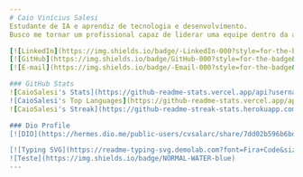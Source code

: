 ```yaml
--- 
# Caio Vinícius Salesi
Estudante de IA e aprendiz de tecnologia e desenvolvimento.
Busco me tornar um profissional capaz de liderar uma equipe dentro da área de desenvolvimento com dados buscando tirar bons insights com inteligência artificial e machine learining ou virar um pirata. Minhas principais funções como funcionário é administrar o aplicativo de Service Desk e sempre que possível tento automatizar alguns processos.

[![LinkedIn](https://img.shields.io/badge/-LinkedIn-000?style=for-the-badge&logo=linkedin&logoColor=179AC8)](https://www.linkedin.com/in/caio-salesi)
[![GitHub](https://img.shields.io/badge/GitHub-000?style=for-the-badge&logo=github&logoColor=ffffff)](https://github.com/CaioSalesi)
[![E-mail](https://img.shields.io/badge/-Email-000?style=for-the-badge&logo=gmail&logoColor=FF3030)](mailto:cvsalarc@gmail.com)

### GitHub Stats
![CaioSalesi's Stats](https://github-readme-stats.vercel.app/api?username=CaioSalesi&theme=vue-dark&show_icons=true&hide_border=true&count_private=true)
![CaioSalesi's Top Languages](https://github-readme-stats.vercel.app/api/top-langs/?username=CaioSalesi&theme=vue-dark&show_icons=true&hide_border=true&layout=compact)
![CaioSalesi's Streak](https://github-readme-streak-stats.herokuapp.com/?user=CaioSalesi&theme=vue-dark&hide_border=true)

### Dio Profile
[![DIO](https://hermes.dio.me/public-users/cvsalarc/share/7dd02b596b6bd00f632f67b54f520f4a.png)](https://www.dio.me/users/cvsalarc)

[![Typing SVG](https://readme-typing-svg.demolab.com?font=Fira+Code&size=9&pause=1000&background=53A8FF00&random=false&width=435&lines=Eu+vou+te+dizer+uma+coisa+que+voc%C3%AA+j%C3%A1+sabe%3A;O+mundo+n%C3%A3o+%C3%A9+um+grande+arco-%C3%ADris.;%C3%89+um+lugar+sujo%2C+%C3%A9+um+lugar+cruel.;Que+n%C3%A3o+quer+saber+o+quanto+voc%C3%AA+%C3%A9+dur%C3%A3o.;Vai+botar+voc%C3%AA+de+joelhos+e+voc%C3%AA+vai+ficar+de+joelhos+para+sempre+se+voc%C3%AA+deixar.;Voc%C3%AA%2C+eu%2C+ningu%C3%A9m+vai+bater+t%C3%A3o+duro+como+a+vida.;Mas+n%C3%A3o+se+trata+de+bater+duro.;Se+trata+de+quanto+voc%C3%AA+aguenta+apanhar+e+seguir+em+frente.;O+quanto+voc%C3%AA+%C3%A9+capaz+de+aguentar+e+continuar+tentando.;%C3%89+assim+que+se+consegue+vencer.)](https://git.io/typing-svg)
![Teste](https://img.shields.io/badge/NORMAL-WATER-blue)
---
```

